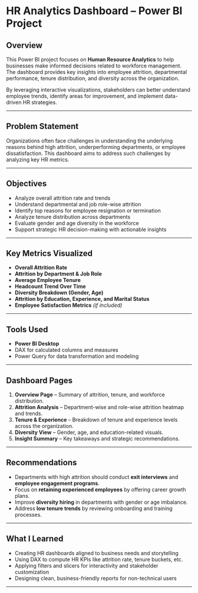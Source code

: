 #  HR Analytics Dashboard – Power BI Project

##  Overview

This Power BI project focuses on **Human Resource Analytics** to help businesses make informed decisions related to workforce management. The dashboard provides key insights into employee attrition, departmental performance, tenure distribution, and diversity across the organization.

By leveraging interactive visualizations, stakeholders can better understand employee trends, identify areas for improvement, and implement data-driven HR strategies.

---

##  Problem Statement

Organizations often face challenges in understanding the underlying reasons behind high attrition, underperforming departments, or employee dissatisfaction. This dashboard aims to address such challenges by analyzing key HR metrics.

---

##  Objectives

- Analyze overall attrition rate and trends
- Understand departmental and job role-wise attrition
- Identify top reasons for employee resignation or termination
- Analyze tenure distribution across departments
- Evaluate gender and age diversity in the workforce
- Support strategic HR decision-making with actionable insights

---

##  Key Metrics Visualized

-  **Overall Attrition Rate**
-  **Attrition by Department & Job Role**
-  **Average Employee Tenure**
-  **Headcount Trend Over Time**
-  **Diversity Breakdown (Gender, Age)**
-  **Attrition by Education, Experience, and Marital Status**
-  **Employee Satisfaction Metrics** *(if included)*

---

##  Tools Used

- **Power BI Desktop**
- DAX for calculated columns and measures
- Power Query for data transformation and modeling

---

##  Dashboard Pages

1. **Overview Page** – Summary of attrition, tenure, and workforce distribution.
2. **Attrition Analysis** – Department-wise and role-wise attrition heatmap and trends.
3. **Tenure & Experience** – Breakdown of tenure and experience levels across the organization.
4. **Diversity View** – Gender, age, and education-related visuals.
5. **Insight Summary** – Key takeaways and strategic recommendations.

---

##  Recommendations

- Departments with high attrition should conduct **exit interviews** and **employee engagement programs**.
- Focus on **retaining experienced employees** by offering career growth plans.
- Improve **diversity hiring** in departments with gender or age imbalance.
- Address **low tenure trends** by reviewing onboarding and training processes.

---

##  What I Learned

- Creating HR dashboards aligned to business needs and storytelling
- Using DAX to compute HR KPIs like attrition rate, tenure buckets, etc.
- Applying filters and slicers for interactivity and stakeholder customization
- Designing clean, business-friendly reports for non-technical users

---


